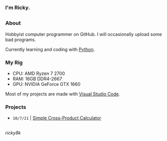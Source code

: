 ### I'm Ricky.
##
### About
Hobbyist computer programmer on GitHub. I will occasionally upload some bad programs.

Currently learning and coding with [Python](https://www.python.org/).

### My Rig
- CPU: AMD Ryzen 7 2700
- RAM: 16GB DDR4-2667
- GPU: NVIDIA GeForce GTX 1660

Most of my projects are made with [Visual Studio Code](https://code.visualstudio.com/).

### Projects
- `10/7/21` | [Simple Cross-Product Calculator](https://github.com/ricky8k/Simple-Cross-Product-Calculator)

##
*ricky8k*
